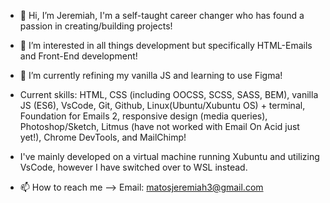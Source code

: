 - 👋 Hi, I’m Jeremiah, I'm a self-taught career changer who has found a passion in creating/building projects!
- 👀 I’m interested in all things development but specifically HTML-Emails and Front-End development!
- 🌱 I’m currently refining my vanilla JS and learning to use Figma!
- Current skills: HTML, CSS (including OOCSS, SCSS, SASS, BEM), vanilla JS (ES6), VsCode, Git, Github, Linux(Ubuntu/Xubuntu OS) + terminal, Foundation for Emails 2, responsive design (media queries), Photoshop/Sketch, Litmus (have not worked with Email On Acid just yet!), Chrome DevTools, and MailChimp! 
- I've mainly developed on a virtual machine running Xubuntu and utilizing VsCode, however I have switched over to WSL instead. 

- 📫 How to reach me --> Email: matosjeremiah3@gmail.com

<!---
Jmbriggs3/Jmbriggs3 is a ✨ special ✨ repository because its `README.md` (this file) appears on your GitHub profile.
You can click the Preview link to take a look at your changes.
--->
